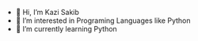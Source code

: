 - 👋 Hi, I’m Kazi Sakib
- 👀 I’m interested in Programing Languages like Python
- 🌱 I’m currently learning Python

<!---
thekazisakib/thekazisakib is a ✨ special ✨ repository because its `README.md` (this file) appears on your GitHub profile.
You can click the Preview link to take a look at your changes.
--->
